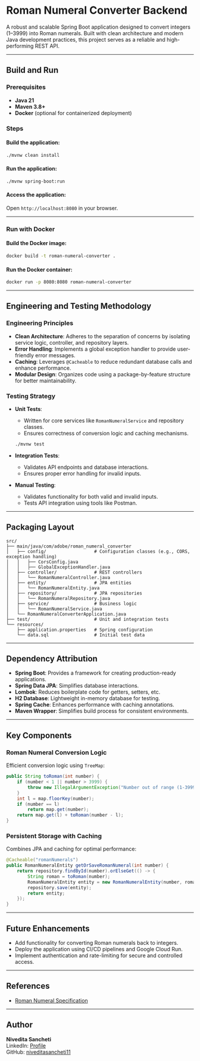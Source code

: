 # Roman Numeral Converter Backend

A robust and scalable Spring Boot application designed to convert integers (1–3999) into Roman numerals. Built with clean architecture and modern Java development practices, this project serves as a reliable and high-performing REST API.

---

## Build and Run

### Prerequisites

- **Java 21**
- **Maven 3.8+**
- **Docker** (optional for containerized deployment)

### Steps

#### Build the application:

```bash
./mvnw clean install
```

#### Run the application:

```bash
./mvnw spring-boot:run
```

#### Access the application:

Open `http://localhost:8080` in your browser.

---

### Run with Docker

#### Build the Docker image:

```bash
docker build -t roman-numeral-converter .
```

#### Run the Docker container:

```bash
docker run -p 8080:8080 roman-numeral-converter
```

---

## Engineering and Testing Methodology

### Engineering Principles

- **Clean Architecture**: Adheres to the separation of concerns by isolating service logic, controller, and repository layers.
- **Error Handling**: Implements a global exception handler to provide user-friendly error messages.
- **Caching**: Leverages `@Cacheable` to reduce redundant database calls and enhance performance.
- **Modular Design**: Organizes code using a package-by-feature structure for better maintainability.

### Testing Strategy

- **Unit Tests**:

  - Written for core services like `RomanNumeralService` and repository classes.
  - Ensures correctness of conversion logic and caching mechanisms.

  ```bash
  ./mvnw test
  ```

- **Integration Tests**:

  - Validates API endpoints and database interactions.
  - Ensures proper error handling for invalid inputs.

- **Manual Testing**:

  - Validates functionality for both valid and invalid inputs.
  - Tests API integration using tools like Postman.

---

## Packaging Layout

```plaintext
src/
├── main/java/com/adobe/roman_numeral_converter
│   ├── config/                  # Configuration classes (e.g., CORS, exception handling)
│   │   ├── CorsConfig.java
│   │   ├── GlobalExceptionHandler.java
│   ├── controller/              # REST controllers
│   │   └── RomanNumeralController.java
│   ├── entity/                  # JPA entities
│   │   └── RomanNumeralEntity.java
│   ├── repository/              # JPA repositories
│   │   └── RomanNumeralRepository.java
│   ├── service/                 # Business logic
│   │   └── RomanNumeralService.java
│   └── RomanNumeralConverterApplication.java
├── test/                        # Unit and integration tests
└── resources/
    ├── application.properties   # Spring configuration
    └── data.sql                 # Initial test data
```

---

## Dependency Attribution

- **Spring Boot**: Provides a framework for creating production-ready applications.
- **Spring Data JPA**: Simplifies database interactions.
- **Lombok**: Reduces boilerplate code for getters, setters, etc.
- **H2 Database**: Lightweight in-memory database for testing.
- **Spring Cache**: Enhances performance with caching annotations.
- **Maven Wrapper**: Simplifies build process for consistent environments.

---

## Key Components

### Roman Numeral Conversion Logic

Efficient conversion logic using `TreeMap`:

```java
public String toRoman(int number) {
    if (number < 1 || number > 3999) {
        throw new IllegalArgumentException("Number out of range (1-3999)");
    }
    int l = map.floorKey(number);
    if (number == l)
        return map.get(number);
    return map.get(l) + toRoman(number - l);
}
```

### Persistent Storage with Caching

Combines JPA and caching for optimal performance:

```java
@Cacheable("romanNumerals")
public RomanNumeralEntity getOrSaveRomanNumeral(int number) {
    return repository.findById(number).orElseGet(() -> {
        String roman = toRoman(number);
        RomanNumeralEntity entity = new RomanNumeralEntity(number, roman);
        repository.save(entity);
        return entity;
    });
}
```

---

## Future Enhancements

- Add functionality for converting Roman numerals back to integers.
- Deploy the application using CI/CD pipelines and Google Cloud Run.
- Implement authentication and rate-limiting for secure and controlled access.

---

## References

- [Roman Numeral Specification](https://en.wikipedia.org/wiki/Roman_numerals)

---

## Author

**Nivedita Sancheti**\
LinkedIn: [Profile](https://www.linkedin.com/in/niveditasancheti11)\
GitHub: [niveditasancheti11](https://github.com/niveditasancheti11)

